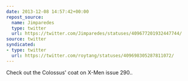 ```yaml
---
date: 2013-12-08 14:57:42+00:00
repost_source:
  name: Jimparedes
  type: twitter
  url: https://twitter.com/Jimparedes/statuses/409677201932447744/
source: twitter
syndicated:
- type: twitter
  url: https://twitter.com/roytang/statuses/409698305287811072/
---
```


Check out the Colossus' coat on X-Men issue 290..